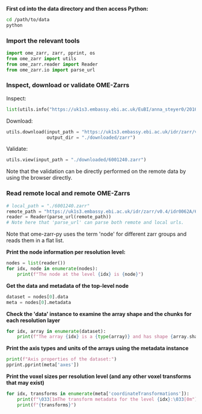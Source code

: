 **First cd into the data directory and then access Python:** 

```bash
cd /path/to/data
python
```

### Import the relevant tools

```python
import ome_zarr, zarr, pprint, os
from ome_zarr import utils
from ome_zarr.reader import Reader
from ome_zarr.io import parse_url
```

### Inspect, download or validate OME-Zarrs

Inspect:
```python
list(utils.info("https://uk1s3.embassy.ebi.ac.uk/EuBI/anna_steyer0/20160112_C.elegans_std_fullhead.zarr"))
```

Download:
```python
utils.download(input_path = "https://uk1s3.embassy.ebi.ac.uk/idr/zarr/v0.4/idr0062A/6001240.zarr",
               output_dir = "./downloaded/zarr")
```

Validate:
```python
utils.view(input_path = "./downloaded/6001240.zarr")
```

Note that the validation can be directly performed on the remote data by using the browser directly.

### Read remote local and remote OME-Zarrs

```python
# local_path = "./6001240.zarr"
remote_path = "https://uk1s3.embassy.ebi.ac.uk/idr/zarr/v0.4/idr0062A/6001240.zarr"
reader = Reader(parse_url(remote_path))
# Note here that 'parse_url' can parse both remote and local urls.
```

Note that ome-zarr-py uses the term 'node' for different zarr groups
and reads them in a flat list. 

**Print the node information per resolution level:**

```python 
nodes = list(reader())
for idx, node in enumerate(nodes):
    print(f"The node at the level {idx} is {node}")
```

**Get the data and metadata of the top-level node**

```python
dataset = nodes[0].data
meta = nodes[0].metadata
```

**Check the 'data' instance to examine the array shape and the chunks for each resolution layer**

```python
for idx, array in enumerate(dataset):
    print(f"The array {idx} is a {type(array)} and has shape {array.shape} and has chunks with shape {array.chunksize}")
```

**Print the axis types and units of the arrays using the metadata instance**
```python
print(f"Axis properties of the dataset:")
pprint.pprint(meta['axes'])
```
**Print the voxel sizes per resolution level (and any other voxel transforms that may exist)**
```python
for idx, transforms in enumerate(meta['coordinateTransformations']):
    print(f"\033[1mThe transform metadata for the level {idx}:\033[0m")
    print(f"{transforms}")
```

